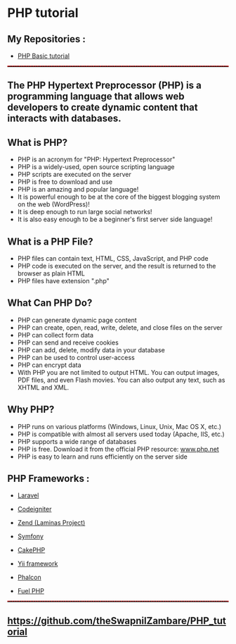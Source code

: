 # PHP tutorial


## My Repositories :

- <a href="https://theswapnilzambare.github.io/PHP_tutorial/php_basic/">PHP Basic tutorial</a> 


<hr style="border-top: 2px dotted red;">

## The PHP Hypertext Preprocessor (PHP) is a programming language that allows web developers to create dynamic content that interacts with databases.


## What is PHP?
- PHP is an acronym for "PHP: Hypertext Preprocessor"
- PHP is a widely-used, open source scripting language
- PHP scripts are executed on the server
- PHP is free to download and use
- PHP is an amazing and popular language!
- It is powerful enough to be at the core of the biggest blogging system on the web (WordPress)!
- It is deep enough to run large social networks!
- It is also easy enough to be a beginner's first server side language!

## What is a PHP File?
- PHP files can contain text, HTML, CSS, JavaScript, and PHP code
- PHP code is executed on the server, and the result is returned to the browser as plain HTML
- PHP files have extension ".php"


## What Can PHP Do?
- PHP can generate dynamic page content
- PHP can create, open, read, write, delete, and close files on the server
- PHP can collect form data
- PHP can send and receive cookies
- PHP can add, delete, modify data in your database
- PHP can be used to control user-access
- PHP can encrypt data
- With PHP you are not limited to output HTML. You can output images, PDF files, and even Flash movies. You can also output any text, such as XHTML and XML.

## Why PHP?
- PHP runs on various platforms (Windows, Linux, Unix, Mac OS X, etc.)
- PHP is compatible with almost all servers used today (Apache, IIS, etc.)
- PHP supports a wide range of databases
- PHP is free. Download it from the official PHP resource: www.php.net
- PHP is easy to learn and runs efficiently on the server side


## PHP Frameworks :
-  <a href="https://laravel.com/" target="_blank">Laravel</a>

-  <a href="https://codeigniter.com/" target="_blank">Codeigniter</a>

-  <a href="https://framework.zend.com/" target="_blank">Zend (Laminas Project)</a>

-  <a href="https://symfony.com/" target="_blank">Symfony</a>

-  <a href="https://cakephp.org/" target="_blank">CakePHP</a>

-  <a href="https://www.yiiframework.com/" target="_blank">Yii framework</a>

-  <a href="https://phalcon.io/en-us" target="_blank">Phalcon</a>

-  <a href="https://fuelphp.com/" target="_blank">Fuel PHP</a>





<hr style="border-top: 2px dotted red;">


## <a href="https://github.com/theSwapnilZambare/PHP_tutorial" target="_blank">https://github.com/theSwapnilZambare/PHP_tutorial</a>
